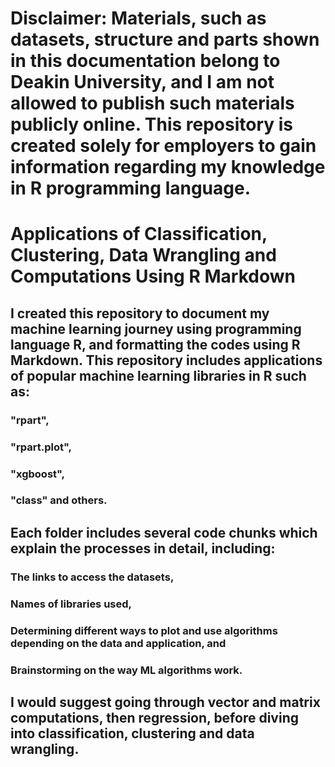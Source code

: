 # Disclaimer: Materials, such as datasets, structure and parts shown in this documentation belong to Deakin University, and I am not allowed to publish such materials publicly online. This repository is created solely for employers to gain information regarding my knowledge in R programming language.

# Applications of Classification, Clustering, Data Wrangling and Computations Using R Markdown

## I created this repository to document my machine learning journey using programming language R, and formatting the codes using R Markdown. This repository includes applications of popular machine learning libraries in R such as:

### "rpart",
### "rpart.plot",
### "xgboost", 
### "class" and others.



## Each folder includes several code chunks which explain the processes in detail, including:

### The links to access the datasets,
### Names of libraries used,
### Determining different ways to plot and use algorithms depending on the data and application, and
### Brainstorming on the way ML algorithms work.



## I would suggest going through vector and matrix computations, then regression, before diving into classification, clustering and data wrangling.

